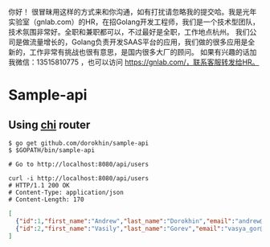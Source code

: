 你好！
很冒昧用这样的方式来和你沟通，如有打扰请忽略我的提交哈。我是光年实验室（gnlab.com）的HR，在招Golang开发工程师，我们是一个技术型团队，技术氛围非常好。全职和兼职都可以，不过最好是全职，工作地点杭州。
我们公司是做流量增长的，Golang负责开发SAAS平台的应用，我们做的很多应用是全新的，工作非常有挑战也很有意思，是国内很多大厂的顾问。
如果有兴趣的话加我微信：13515810775  ，也可以访问 https://gnlab.com/，联系客服转发给HR。
# Sample-api 
## Using [chi](https://github.com/go-chi/chi) router 

```shell script
$ go get github.com/dorokhin/sample-api
$ $GOPATH/bin/sample-api

# Go to http://localhost:8080/api/users
```

```shell script
curl -i http://localhost:8080/api/users
# HTTP/1.1 200 OK
# Content-Type: application/json
# Content-Length: 170
```

```json
[
  {"id":1,"first_name":"Andrew","last_name":"Dorokhin","email":"andrew@dorokhin.moscow"},
  {"id":2,"first_name":"Vasily","last_name":"Gorev","email":"vasya_gor@email.com"}
]
```
